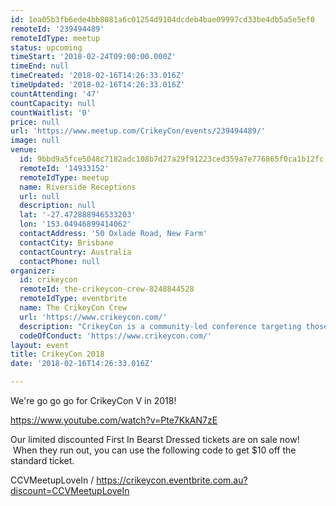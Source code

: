 ```yaml
---
id: 1ea05b3fb6ede4bb8081a6c01254d9104dcdeb4bae09997cd33be4db5a5e5ef0
remoteId: '239494489'
remoteIdType: meetup
status: upcoming
timeStart: '2018-02-24T09:00:00.000Z'
timeEnd: null
timeCreated: '2018-02-16T14:26:33.016Z'
timeUpdated: '2018-02-16T14:26:33.016Z'
countAttending: '47'
countCapacity: null
countWaitlist: '0'
price: null
url: 'https://www.meetup.com/CrikeyCon/events/239494489/'
image: null
venue:
  id: 9bbd9a5fce5048c7182adc108b7d27a29f91223ced359a7e776865f0ca1b12fc
  remoteId: '14933152'
  remoteIdType: meetup
  name: Riverside Receptions
  url: null
  description: null
  lat: '-27.472888946533203'
  lon: '153.04946899414062'
  contactAddress: '50 Oxlade Road, New Farm'
  contactCity: Brisbane
  contactCountry: Australia
  contactPhone: null
organizer:
  id: crikeycon
  remoteId: the-crikeycon-crew-8248844528
  remoteIdType: eventbrite
  name: The CrikeyCon Crew
  url: 'https://www.crikeycon.com/'
  description: "CrikeyCon is a community-led conference targeting those with an interest in information security around South-East Queensland and beyond.\nThe informal style of the event is designed to facilitate knowledge sharing between all participants. The event consists of presentations and demonstrations by industry professionals, security wizards, and enthusiasts alike.\nCheck out full details at\_www.CrikeyCon.com\nT-Shirts and other swag are optional add-ons once you've picked your ticket type. \_Retro gear is available on\_https://crikeycon.secure-decoration.com\_(or if you like certificate mismatches,\_swag.CrikeyCon.com).\nEach year, CrikeyCon donates excess profits to local charities."
  codeOfConduct: 'https://www.crikeycon.com/'
layout: event
title: CrikeyCon 2018
date: '2018-02-16T14:26:33.016Z'

---
```

<p>We're go go go for CrikeyCon V in 2018!</p> <p><a href="https://www.youtube.com/watch?v=Pte7KkAN7zE" class="embedded">https://www.youtube.com/watch?v=Pte7KkAN7zE</a></p> <p>Our limited discounted First In Bearst Dressed tickets are on sale now!  When they run out, you can use the following code to get $10 off the standard ticket.</p> <p>CCVMeetupLoveIn / <a href="https://crikeycon.eventbrite.com.au?discount=CCVMeetupLoveIn" class="linkified">https://crikeycon.eventbrite.com.au?discount=CCVMeetupLoveIn</a></p>
